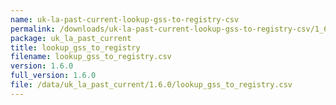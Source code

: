 ```yaml
---
name: uk-la-past-current-lookup-gss-to-registry-csv
permalink: /downloads/uk-la-past-current-lookup-gss-to-registry-csv/1_6_0
package: uk_la_past_current
title: lookup_gss_to_registry
filename: lookup_gss_to_registry.csv
version: 1.6.0
full_version: 1.6.0
file: /data/uk_la_past_current/1.6.0/lookup_gss_to_registry.csv
---
```


